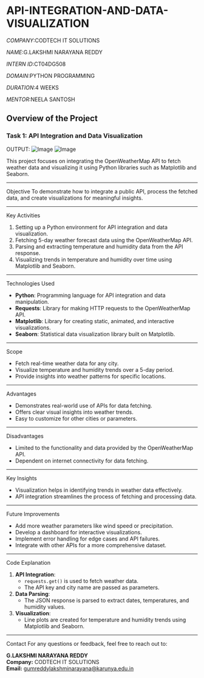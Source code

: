 # API-INTEGRATION-AND-DATA-VISUALIZATION

*COMPANY*:CODTECH IT SOLUTIONS

*NAME*:G.LAKSHMI NARAYANA REDDY

*INTERN ID*:CT04DG508

*DOMAIN*:PYTHON PROGRAMMING

*DURATION*:4 WEEKS

*MENTOR*:NEELA SANTOSH

## Overview of the Project

### Task 1: API Integration and Data Visualization


OUTPUT:
![Image](https://github.com/user-attachments/assets/28c0f9fe-dc7b-481a-aa22-cbc42eeb2172)
![Image](https://github.com/user-attachments/assets/08220532-d08b-445e-95bc-0a4a9e9e3097)


This project focuses on integrating the OpenWeatherMap API to fetch weather data and visualizing it using Python libraries such as Matplotlib and Seaborn.

---

 Objective
To demonstrate how to integrate a public API, process the fetched data, and create visualizations for meaningful insights.

---

Key Activities
1. Setting up a Python environment for API integration and data visualization.
2. Fetching 5-day weather forecast data using the OpenWeatherMap API.
3. Parsing and extracting temperature and humidity data from the API response.
4. Visualizing trends in temperature and humidity over time using Matplotlib and Seaborn.

---

Technologies Used
- **Python**: Programming language for API integration and data manipulation.
- **Requests**: Library for making HTTP requests to the OpenWeatherMap API.
- **Matplotlib**: Library for creating static, animated, and interactive visualizations.
- **Seaborn**: Statistical data visualization library built on Matplotlib.

---

Scope
- Fetch real-time weather data for any city.
- Visualize temperature and humidity trends over a 5-day period.
- Provide insights into weather patterns for specific locations.

---

Advantages
- Demonstrates real-world use of APIs for data fetching.
- Offers clear visual insights into weather trends.
- Easy to customize for other cities or parameters.

---

 Disadvantages
- Limited to the functionality and data provided by the OpenWeatherMap API.
- Dependent on internet connectivity for data fetching.

---

 Key Insights
- Visualization helps in identifying trends in weather data effectively.
- API integration streamlines the process of fetching and processing data.

---

 Future Improvements
- Add more weather parameters like wind speed or precipitation.
- Develop a dashboard for interactive visualizations.
- Implement error handling for edge cases and API failures.
- Integrate with other APIs for a more comprehensive dataset.

---

 Code Explanation
1. **API Integration**:
   - `requests.get()` is used to fetch weather data.
   - The API key and city name are passed as parameters.
2. **Data Parsing**:
   - The JSON response is parsed to extract dates, temperatures, and humidity values.
3. **Visualization**:
   - Line plots are created for temperature and humidity trends using Matplotlib and Seaborn.

---

 Contact
For any questions or feedback, feel free to reach out to:  

**G.LAKSHMI NARAYANA REDDY**  
**Company:** CODTECH IT SOLUTIONS  
**Email:** gumreddylakshminarayana@karunya.edu.in  
